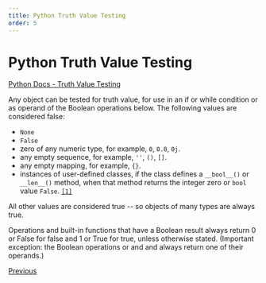 ```yaml
---
title: Python Truth Value Testing
order: 5
---
```

# Python Truth Value Testing

[Python Docs - Truth Value Testing](https://docs.python.org/3/library/stdtypes.html#truth-value-testing)

Any object can be tested for truth value, for use in an if or while condition or as operand of the Boolean operations below. The following values are considered false:

- `None`
- `False`
- zero of any numeric type, for example, `0`, `0.0`, `0j`.
- any empty sequence, for example, `''`, `()`, `[]`.
- any empty mapping, for example, `{}`.
- instances of user-defined classes, if the class defines a `__bool__()` or `__len__()` method, when that method returns the integer zero or `bool` value `False`. [`[1]`](https://docs.python.org/3/library/stdtypes.html#id11)

All other values are considered true -- so objects of many types are always true.

Operations and built-in functions that have a Boolean result always return 0 or False for false and 1 or True for true, unless otherwise stated. (Important exception: the Boolean operations or and and always return one of their operands.)

[Previous](Python-Operators)

